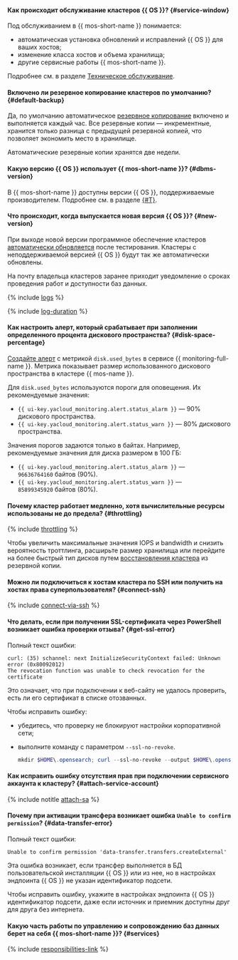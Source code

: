 #### Как происходит обслуживание кластеров {{ OS }}? {#service-window}

Под обслуживанием в {{ mos-short-name }} понимается:

* автоматическая установка обновлений и исправлений {{ OS }} для ваших хостов;
* изменение класса хостов и объема хранилища;
* другие сервисные работы {{ mos-short-name }}.

Подробнее см. в разделе [Техническое обслуживание](../../managed-opensearch/concepts/maintenance.md).

#### Включено ли резервное копирование кластеров по умолчанию? {#default-backup}

Да, по умолчанию автоматическое [резервное копирование](../../managed-opensearch/concepts/backup.md) включено и выполняется каждый час. Все резервные копии — инкрементные, хранится только разница с предыдущей резервной копией, что позволяет экономить место в хранилище.

Автоматические резервные копии хранятся две недели.

#### Какую версию {{ OS }} использует {{ mos-short-name }}? {#dbms-version}

В {{ mos-short-name }} доступны версии {{ OS }}, поддерживаемые производителем. Подробнее см. в разделе [{#T}](../../managed-opensearch/concepts/update-policy.md).

#### Что происходит, когда выпускается новая версия {{ OS }}? {#new-version}

При выходе новой версии программное обеспечение кластеров [автоматически обновляется](../../managed-opensearch/concepts/update-policy.md) после тестирования. Кластеры с неподдерживаемой версией {{ OS }} будут так же автоматически обновлены.

На почту владельца кластеров заранее приходит уведомление о сроках проведения работ и доступности баз данных.

{% include [logs](../logs.md) %}

{% include [log-duration](../../_includes/mdb/log-duration-qa.md) %}

#### Как настроить алерт, который срабатывает при заполнении определенного процента дискового пространства? {#disk-space-percentage}

[Создайте алерт](../../managed-opensearch/operations/monitoring.md#monitoring-integration) с метрикой `disk.used_bytes` в сервисе {{ monitoring-full-name }}. Метрика показывает размер использованного дискового пространства в кластере {{ mos-name }}.

Для `disk.used_bytes` используются пороги для оповещения. Их рекомендуемые значения:

* `{{ ui-key.yacloud_monitoring.alert.status_alarm }}` — 90% дискового пространства.
* `{{ ui-key.yacloud_monitoring.alert.status_warn }}` — 80% дискового пространства.

Значения порогов задаются только в байтах. Например, рекомендуемые значения для диска размером в 100 ГБ:

* `{{ ui-key.yacloud_monitoring.alert.status_alarm }}` — `96636764160` байтов (90%).
* `{{ ui-key.yacloud_monitoring.alert.status_warn }}` — `85899345920` байтов (80%).

#### Почему кластер работает медленно, хотя вычислительные ресурсы использованы не до предела? {#throttling}

{% include [throttling](../throttling.md) %}

Чтобы увеличить максимальные значения IOPS и bandwidth и снизить вероятность троттлинга, расширьте размер хранилища или перейдите на более быстрый тип дисков путем [восстановления кластера](../../managed-opensearch/operations/cluster-backups.md#restore) из резервной копии.

#### Можно ли подключиться к хостам кластера по SSH или получить на хостах права суперпользователя? {#connect-ssh}

{% include [connect-via-ssh](../../_includes/mdb/connect-via-ssh.md) %}

#### Что делать, если при получении SSL-сертификата через PowerShell возникает ошибка проверки отзыва? {#get-ssl-error}

Полный текст ошибки:

```text
curl: (35) schannel: next InitializeSecurityContext failed: Unknown error (0x80092012)
The revocation function was unable to check revocation for the certificate
```
Это означает, что при подключении к веб-сайту не удалось проверить, есть ли его сертификат в списке отозванных.

Чтобы исправить ошибку:

* убедитесь, что проверку не блокируют настройки корпоративной сети;
* выполните команду с параметром `--ssl-no-revoke`.

   ```powershell
   mkdir $HOME\.opensearch; curl --ssl-no-revoke --output $HOME\.opensearch\root.crt {{ crt-web-path }}
   ```

#### Как исправить ошибку отсутствия прав при подключении сервисного аккаунта к кластеру? {#attach-service-account}

{% include notitle [attach-sa](../../_qa/attach-sa.md) %}

#### Почему при активации трансфера возникает ошибка `Unable to confirm permission`? {#data-transfer-error}

Полный текст ошибки:

```text
Unable to confirm permission 'data-transfer.transfers.createExternal'
```

Эта ошибка возникает, если трансфер выполняется в БД пользовательской инсталляции {{ OS }} или из нее, но в настройках эндпоинта {{ OS }} не указан идентификатор подсети.

Чтобы исправить ошибку, укажите в настройках эндпоинта {{ OS }} идентификатор подсети, даже если источник и приемник доступны друг для друга без интернета.

#### Какую часть работы по управлению и сопровождению баз данных берет на себя {{ mos-short-name }}? {#services}

{% include [responsibilities-link](../../_includes/mdb/responsibilities-link.md) %}
